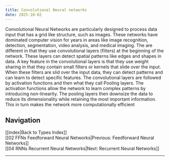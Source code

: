 ```yaml
---
title: Convolutional Neural networks
date: 2025-10-02
---
```


Convolutional Neural Networks are particularly designed to process data input that has a grid like structure, such as images. These networks have dominated computer vision for years in areas like image recognition, detection, segmentation, video analysis, and medical imaging. The are different in that they use convolutional layers (filters) at the beginning of the network. These layers can detect spatial patterns like edges and shapes in data. A key feature in the convolutional layers is that they use weight sharing in that they contain small filters or kernels that slide over the input. When these filters are slid over the input data, they can detect patterns and can learn to detect specific features. The convolutional layers are followed by activation functions and then what they call Pooling layers. The activation functions allow the network to learn complex patterns by introducing non-linearity. The pooling layers then downsize the data to reduce its dimensionality while retaining the most important information. This in turn makes the network more computationally efficient


## Navigation
[[index|Back to Types Index]]  
[[02 FFNs Feedforward Neural Networks|Previous: Feedforward Neural Networks]]  
[[04 RNNs Recurrent Neural Networks|Next: Recurrent Neural Networks]]

---
